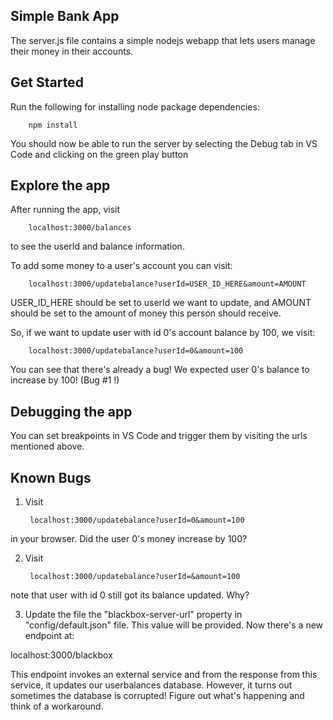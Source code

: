 ## Simple Bank App

The server.js file contains a simple nodejs webapp that lets users manage their money in their accounts.

## Get Started

Run the following for installing node package dependencies:


        npm install

You should now be able to run the server by selecting the Debug tab in VS Code and clicking on the green play button

## Explore the app

After running the app, visit 

        localhost:3000/balances

to see the userId and balance information.

To add some money to a user's account you can visit:

        localhost:3000/updatebalance?userId=USER_ID_HERE&amount=AMOUNT

USER_ID_HERE should be set to userId we want to update, and AMOUNT should be set to the amount of money this person should receive.

So, if we want to update user with id 0's account balance by 100, we visit:

        localhost:3000/updatebalance?userId=0&amount=100

You can see that there's already a bug! We expected user 0's balance to increase by 100! (Bug #1 !)

## Debugging the app

You can set breakpoints in VS Code and trigger them by visiting the urls mentioned above.

## Known Bugs

1) Visit 

        localhost:3000/updatebalance?userId=0&amount=100

in your browser. Did the user 0's money increase by 100?

2) Visit

        localhost:3000/updatebalance?userId=&amount=100
    
 note that user with id 0 still got its balance updated. Why?

 3) Update the file the "blackbox-server-url" property  in "config/default.json" file. This value will be provided. Now there's a new endpoint at:

 localhost:3000/blackbox

 This endpoint invokes an external service and from the response from this service, it updates our userbalances database. However, it turns out sometimes the database is corrupted! Figure out what's happening and think of a workaround.
 


